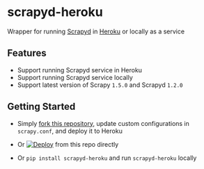 # scrapyd-heroku

Wrapper for running [Scrapyd](https://github.com/scrapy/scrapyd) in [Heroku](https://heroku.com/) or locally as a service

## Features

- Support running Scrapyd service in Heroku
- Support running Scrapyd service locally
- Support latest version of Scrapy ```1.5.0``` and Scrapyd ```1.2.0```
    
## Getting Started

- Simply [fork this repository](https://github.com/jxltom/scrapyd-heroku/fork), update custom configurations in ```scrapy.conf```, and deploy it to Heroku

- Or [![Deploy](https://www.herokucdn.com/deploy/button.svg)](https://heroku.com/deploy?template=https://github.com/rubnet/scrapyd-heroku) from this repo directly

- Or ```pip install scrapyd-heroku``` and run ```scrapyd-heroku``` locally
